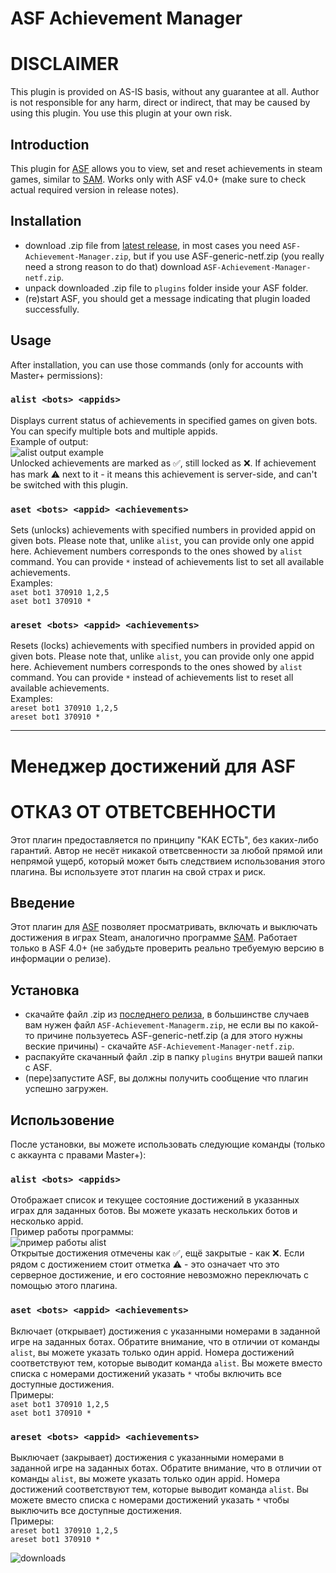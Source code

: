 # ASF Achievement Manager

# DISCLAIMER
This plugin is provided on AS-IS basis, without any guarantee at all. Author is not responsible for any harm, direct or indirect, that may be caused by using this plugin. You use this plugin at your own risk.

## Introduction 
This plugin for [ASF](https://github.com/JustArchiNET/ArchiSteamFarm/) allows you to view, set and reset achievements in steam games, similar to [SAM](https://github.com/gibbed/SteamAchievementManager). Works only with ASF v4.0+ (make sure to check actual required version in release notes). 

## Installation
- download .zip file from [latest release](https://github.com/Ryzhehvost/ASF-Achievement-Manager/releases/latest), in most cases you need `ASF-Achievement-Manager.zip`, but if you use ASF-generic-netf.zip (you really need a strong reason to do that) download `ASF-Achievement-Manager-netf.zip`.
- unpack downloaded .zip file to `plugins` folder inside your ASF folder.
- (re)start ASF, you should get a message indicating that plugin loaded successfully. 

## Usage
After installation, you can use those commands (only for accounts with Master+ permissions):

### `alist <bots> <appids>`
Displays current status of achievements in specified games on given bots. You can specify multiple bots and multiple appids.<br/>
Example of output:<br/>
![alist output example](https://i.imgur.com/IiRnH81.png)<br/>
Unlocked achievements are marked as ✅, still locked as ❌. If achievement has mark ⚠️ next to it - it means this achievement is server-side, and can't be switched with this plugin.
  
### `aset <bots> <appid> <achievements>`
Sets (unlocks) achievements with specified numbers in provided appid on given bots. Please note that, unlike `alist`, you can provide only one appid here. Achievement numbers corresponds to the ones showed by `alist` command. You can provide `*` instead of achievements list to set all available achievements.<br/>
Examples:<br/>
  `aset bot1 370910 1,2,5`<br/>
  `aset bot1 370910 *`
  
### `areset <bots> <appid> <achievements>`
Resets (locks) achievements with specified numbers in provided appid on given bots. Please note that, unlike `alist`, you can provide only one appid here. Achievement numbers corresponds to the ones showed by `alist` command. You can provide `*` instead of achievements list to reset all available achievements.<br/>
Examples:<br/>
  `areset bot1 370910 1,2,5`<br/>
  `areset bot1 370910 *`

---

# Менеджер достижений для ASF

# ОТКАЗ ОТ ОТВЕТСВЕННОСТИ
Этот плагин предоставляется по принципу "КАК ЕСТЬ", без каких-либо гарантий. Автор не несёт никакой ответсвенности за любой прямой или непрямой ущерб, который может быть следствием использования этого плагина. Вы используете этот плагин на свой страх и риск.

## Введение 
Этот плагин для [ASF](https://github.com/JustArchiNET/ArchiSteamFarm/) позволяет просматривать, включать и выключать достижения в играх Steam, аналогично программе [SAM](https://github.com/gibbed/SteamAchievementManager).  Работает только в ASF 4.0+ (не забудьте проверить реально требуемую версию в информации о релизе).

## Установка
- скачайте файл .zip из [последнего релиза](https://github.com/Ryzhehvost/ASF-Achievement-Manager/releases/latest), в большинстве случаев вам нужен файл `ASF-Achievement-Managerm.zip`, не если вы по какой-то причине пользуетесь ASF-generic-netf.zip (а для этого нужны веские причины) - скачайте `ASF-Achievement-Manager-netf.zip`.
- распакуйте скачанный файл .zip в папку `plugins` внутри вашей папки с ASF.
- (пере)запустите ASF, вы должны получить сообщение что плагин успешно загружен. 

## Использовение
После установки, вы можете использовать следующие команды (только с аккаунта с правами Master+):

### `alist <bots> <appids>`
Отображает список и текущее состояние достижений в указанных играх для заданных ботов. Вы можете указать нескольких ботов и несколько appid.<br/>
Пример работы программы:<br/>
![пример работы alist](https://i.imgur.com/IiRnH81.png)<br/>
Открытые достижения отмечены как ✅, ещё закрытые - как ❌. Если рядом с достижением стоит отметка ⚠️ - это означает что это серверное достижение, и его состояние невозможно переключать с помощью этого плагина.
  
### `aset <bots> <appid> <achievements>`
Включает (открывает) достижения с указанными номерами в заданной игре на заданных ботах. Обратите внимание, что в отличии от команды `alist`, вы можете указать только один appid. Номера достижений соответствуют тем, которые выводит команда `alist`. Вы можете вместо списка с номерами достижений указать `*` чтобы включить все доступные достижения.<br/>
Примеры:<br/>
  `aset bot1 370910 1,2,5`<br/>
  `aset bot1 370910 *`
  
### `areset <bots> <appid> <achievements>`
Выключает (закрывает) достижения с указанными номерами в заданной игре на заданных ботах. Обратите внимание, что в отличии от команды `alist`, вы можете указать только один appid. Номера достижений соответствуют тем, которые выводит команда `alist`. Вы можете вместо списка с номерами достижений указать `*` чтобы выключить все доступные достижения.<br/>
Примеры:<br/>
  `areset bot1 370910 1,2,5`<br/>
  `areset bot1 370910 *`

![downloads](https://img.shields.io/github/downloads/Ryzhehvost/ASF-Achievement-Manager/total.svg?style=social)
